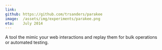 ```yaml
---
link:   
github: https://github.com/trsanders/parakee
image:  /assets/img/experiments/parakee.png
eta:    July 2014
---
```


A tool the mimic your web interactions and replay them for bulk operations or automated testing.